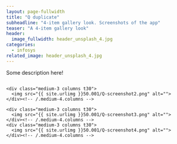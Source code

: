 ```yaml
---
layout: page-fullwidth
title: "Q duplicate"
subheadline: "4-item gallery look. Screenshots of the app"
teaser: "A 4-item gallery look"
header:
  image_fullwidth: header_unsplash_4.jpg
categories:
  - infosys
related_image: header_unsplash_4.jpg
---
```


Some description here!

<div class="row">
    <div class="medium-3 columns t30">
      <img src="{{ site.urlimg }}50.001/Q-screenshot1.png" alt="">
    </div><!-- /.medium-4.columns -->

    <div class="medium-3 columns t30">
      <img src="{{ site.urlimg }}50.001/Q-screenshot2.png" alt="">
    </div><!-- /.medium-4.columns -->

    <div class="medium-3 columns t30">
      <img src="{{ site.urlimg }}50.001/Q-screenshot3.png" alt="">
    </div><!-- /.medium-4.columns -->
    <div class="medium-3 columns t30">
      <img src="{{ site.urlimg }}50.001/Q-screenshot4.png" alt="">
    </div><!-- /.medium-4.columns -->

</div>
